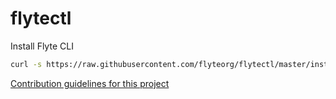 # flytectl
Install Flyte CLI

```bash
curl -s https://raw.githubusercontent.com/flyteorg/flytectl/master/install.sh | bash
```

[Contribution guidelines for this project](docs/CONTRIBUTING.md)

